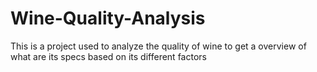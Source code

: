 # Wine-Quality-Analysis

This is a project used to analyze the quality of wine to get a overview of what are its specs based on its different factors
